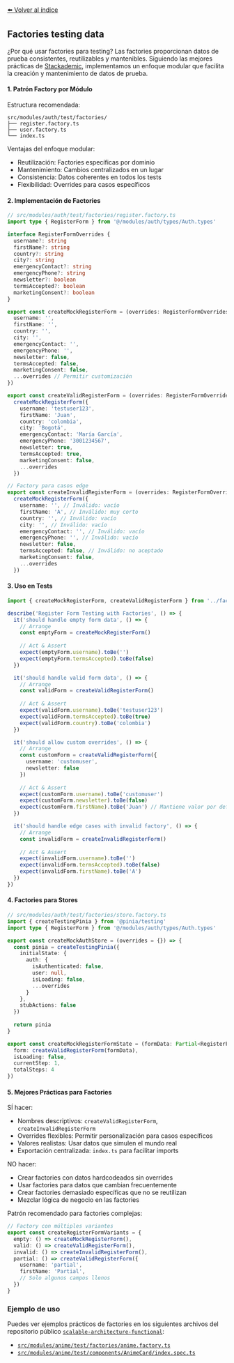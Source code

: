 [⬅️ Volver al índice](./README.md)

## Factories testing data

¿Por qué usar factories para testing?
Las factories proporcionan datos de prueba consistentes, reutilizables y mantenibles. Siguiendo las mejores prácticas de [Stackademic](https://blog.stackademic.com/best-practices-for-managing-test-data-in-nestjs-with-jest-e4729769047b?gi=2dd7bb52c473), implementamos un enfoque modular que facilita la creación y mantenimiento de datos de prueba.

#### 1. Patrón Factory por Módulo

Estructura recomendada:
```
src/modules/auth/test/factories/
├── register.factory.ts
├── user.factory.ts
└── index.ts
```

Ventajas del enfoque modular:
- Reutilización: Factories específicas por dominio
- Mantenimiento: Cambios centralizados en un lugar
- Consistencia: Datos coherentes en todos los tests
- Flexibilidad: Overrides para casos específicos

#### 2. Implementación de Factories

```typescript
// src/modules/auth/test/factories/register.factory.ts
import type { RegisterForm } from '@/modules/auth/types/Auth.types'

interface RegisterFormOverrides {
  username?: string
  firstName?: string
  country?: string
  city?: string
  emergencyContact?: string
  emergencyPhone?: string
  newsletter?: boolean
  termsAccepted?: boolean
  marketingConsent?: boolean
}

export const createMockRegisterForm = (overrides: RegisterFormOverrides = {}): RegisterForm => ({
  username: '',
  firstName: '',
  country: '',
  city: '',
  emergencyContact: '',
  emergencyPhone: '',
  newsletter: false,
  termsAccepted: false,
  marketingConsent: false,
  ...overrides // Permitir customización
})

export const createValidRegisterForm = (overrides: RegisterFormOverrides = {}): RegisterForm => 
  createMockRegisterForm({
    username: 'testuser123',
    firstName: 'Juan',
    country: 'colombia',
    city: 'Bogotá',
    emergencyContact: 'María García',
    emergencyPhone: '3001234567',
    newsletter: true,
    termsAccepted: true,
    marketingConsent: false,
    ...overrides
  })

// Factory para casos edge
export const createInvalidRegisterForm = (overrides: RegisterFormOverrides = {}): RegisterForm => 
  createMockRegisterForm({
    username: '', // Inválido: vacío
    firstName: 'A', // Inválido: muy corto
    country: '', // Inválido: vacío
    city: '', // Inválido: vacío
    emergencyContact: '', // Inválido: vacío
    emergencyPhone: '', // Inválido: vacío
    newsletter: false,
    termsAccepted: false, // Inválido: no aceptado
    marketingConsent: false,
    ...overrides
  })
```

#### 3. Uso en Tests

```typescript
import { createMockRegisterForm, createValidRegisterForm } from '../factories/register.factory'

describe('Register Form Testing with Factories', () => {
  it('should handle empty form data', () => {
    // Arrange
    const emptyForm = createMockRegisterForm()
    
    // Act & Assert
    expect(emptyForm.username).toBe('')
    expect(emptyForm.termsAccepted).toBe(false)
  })

  it('should handle valid form data', () => {
    // Arrange
    const validForm = createValidRegisterForm()
    
    // Act & Assert
    expect(validForm.username).toBe('testuser123')
    expect(validForm.termsAccepted).toBe(true)
    expect(validForm.country).toBe('colombia')
  })

  it('should allow custom overrides', () => {
    // Arrange
    const customForm = createValidRegisterForm({
      username: 'customuser',
      newsletter: false
    })
    
    // Act & Assert
    expect(customForm.username).toBe('customuser')
    expect(customForm.newsletter).toBe(false)
    expect(customForm.firstName).toBe('Juan') // Mantiene valor por defecto
  })

  it('should handle edge cases with invalid factory', () => {
    // Arrange
    const invalidForm = createInvalidRegisterForm()
    
    // Act & Assert
    expect(invalidForm.username).toBe('')
    expect(invalidForm.termsAccepted).toBe(false)
    expect(invalidForm.firstName).toBe('A')
  })
})
```

#### 4. Factories para Stores

```typescript
// src/modules/auth/test/factories/store.factory.ts
import { createTestingPinia } from '@pinia/testing'
import type { RegisterForm } from '@/modules/auth/types/Auth.types'

export const createMockAuthStore = (overrides = {}) => {
  const pinia = createTestingPinia({
    initialState: {
      auth: {
        isAuthenticated: false,
        user: null,
        isLoading: false,
        ...overrides
      }
    },
    stubActions: false
  })
  
  return pinia
}

export const createMockRegisterFormState = (formData: Partial<RegisterForm> = {}) => ({
  form: createValidRegisterForm(formData),
  isLoading: false,
  currentStep: 1,
  totalSteps: 4
})
```

#### 5. Mejores Prácticas para Factories

SÍ hacer:
- Nombres descriptivos: `createValidRegisterForm`, `createInvalidRegisterForm`
- Overrides flexibles: Permitir personalización para casos específicos
- Valores realistas: Usar datos que simulen el mundo real
- Exportación centralizada: `index.ts` para facilitar imports

NO hacer:
- Crear factories con datos hardcodeados sin overrides
- Usar factories para datos que cambian frecuentemente
- Crear factories demasiado específicas que no se reutilizan
- Mezclar lógica de negocio en las factories

Patrón recomendado para factories complejas:
```typescript
// Factory con múltiples variantes
export const createRegisterFormVariants = {
  empty: () => createMockRegisterForm(),
  valid: () => createValidRegisterForm(),
  invalid: () => createInvalidRegisterForm(),
  partial: () => createValidRegisterForm({
    username: 'partial',
    firstName: 'Partial',
    // Solo algunos campos llenos
  })
}
``` 

### Ejemplo de uso

Puedes ver ejemplos prácticos de factories en los siguientes archivos del repositorio público [`scalable-architecture-functional`](https://github.com/andercard/scalable-architecture-functional):

- [`src/modules/anime/test/factories/anime.factory.ts`](https://github.com/andercard/scalable-architecture-functional/blob/main/src/modules/anime/test/factories/anime.factory.ts)
- [`src/modules/anime/test/components/AnimeCard/index.spec.ts`](https://github.com/andercard/scalable-architecture-functional/blob/main/src/modules/anime/test/components/AnimeCard/index.spec.ts) 